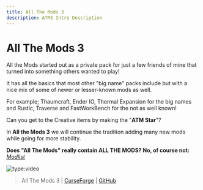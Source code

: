 ```yaml
---
title: All The Mods 3
description: ATM3 Intro Description
---
```


# All The Mods 3

All the Mods started out as a private pack for just a few friends of mine that turned into something others wanted to play! 

It has all the basics that most other "big name" packs include but with a nice mix of some of newer or lesser-known mods as well.

For example; Thaumcraft, Ender IO, Thermal Expansion for the big names and Rustic, Traverse and FastWorkBench for the not as well known!

Can you get to the Creative items by making the "**ATM Star**"? 

In **All the Mods 3** we will continue the tradition adding many new mods while going for more stability.

**Does "All The Mods" really contain ALL THE MODS? No, of course not:** *[Modlist](https://rawgit.com/AllTheMods/ATM-3/master/modlist.html)*

![type:video](https://youtube.com/embed/kKGzCnVWoJA)


> All The Mods 3 | [CurseForge](https://legacy.curseforge.com/minecraft/modpacks/all-the-mods-3) | [GitHub](https://github.com/AllTheMods/ATM-3)
